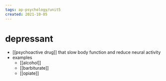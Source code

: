 ```yaml
---
tags: ap-psychology/unit5 
created: 2021-10-05
---
```


# depressant

- [[psychoactive drug]] that slow body function and reduce neural activity
- examples
	- [[alcohol]]
	- [[barbiturate]]
	- [[opiate]] 
